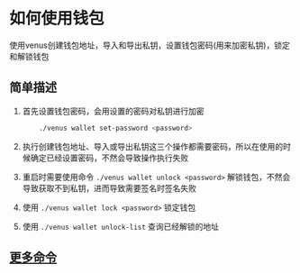 # 如何使用钱包

使用venus创建钱包地址，导入和导出私钥，设置钱包密码(用来加密私钥)，锁定和解锁钱包

## 简单描述

1. 首先设置钱包密码，会用设置的密码对私钥进行加密

    ```sh
        ./venus wallet set-password <password>
    ```

2. 执行创建钱包地址、导入或导出私钥这三个操作都需要密码，所以在使用的时候确定已经设置密码，不然会导致操作执行失败

3. 重启时需要使用命令 `./venus wallet unlock <password>` 解锁钱包，不然会导致获取不到私钥，进而导致需要签名时签名失败

4. 使用 `./venus wallet lock <password>` 锁定钱包

5. 使用 `./venus wallet unlock-list` 查询已经解锁的地址

## [更多命令](Commands)